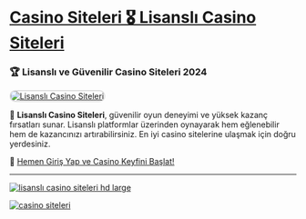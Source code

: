 # [Casino Siteleri 🎖️ Lisanslı Casino Siteleri](https://t.me/+g-Jap03qaxM0ZjRk)

### 🏆 Lisanslı ve Güvenilir Casino Siteleri 2024

<a href="https://t.me/+g-Jap03qaxM0ZjRk" title="Lisanslı Casino Siteleri" rel="nofollow">  
<img src="https://i.hizliresim.com/1d7hvuc.png" alt="Lisanslı Casino Siteleri" style="max-width: 100%; border: 2px solid #ddd; border-radius: 10px;">  
</a>

🎰 **Lisanslı Casino Siteleri**, güvenilir oyun deneyimi ve yüksek kazanç fırsatları sunar. Lisanslı platformlar üzerinden oynayarak hem eğlenebilir hem de kazancınızı artırabilirsiniz. En iyi casino sitelerine ulaşmak için doğru yerdesiniz.

🔗 [Hemen Giriş Yap ve Casino Keyfini Başlat!](https://t.me/+g-Jap03qaxM0ZjRk)

---

<a href="https://t.me/+g-Jap03qaxM0ZjRk"><img src="https://s13.gifyu.com/images/SPHuE.gif" alt="lisanslı casino siteleri hd large" border="0" /></a>

<a href="https://t.me/+g-Jap03qaxM0ZjRk"><img src="https://s13.gifyu.com/images/SPHuk.gif" alt="casino siteleri" border="0" /></a>

